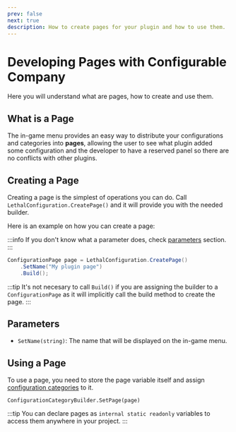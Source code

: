 ```yaml
---
prev: false
next: true
description: How to create pages for your plugin and how to use them.
---
```


# Developing Pages with Configurable Company

Here you will understand what are pages, how to create and use them.

## What is a Page

The in-game menu provides an easy way to distribute your configurations and categories into **pages**, allowing the user to see what plugin added some configuration and the developer to have a reserved panel so there are no conflicts with other plugins.

## Creating a Page

Creating a page is the simplest of operations you can do. Call `LethalConfiguration.CreatePage()` and it will provide you with the needed builder.

Here is an example on how you can create a page:

:::info
If you don't know what a parameter does, check [parameters](#parameters) section.
:::

```csharp
ConfigurationPage page = LethalConfiguration.CreatePage()
    .SetName("My plugin page")
    .Build();
```

:::tip
It's not necesary to call `Build()` if you are assigning the builder to a `ConfigurationPage` as it will implicitly call the build method to create the page.
:::

## Parameters

-   `SetName(string)`: The name that will be displayed on the in-game menu.

## Using a Page

To use a page, you need to store the page variable itself and assign [configuration categories](/dev/apis/configurable-company/developing-categories.md) to it.

`ConfigurationCategoryBuilder.SetPage(page)`

:::tip
You can declare pages as `internal static readonly` variables to access them anywhere in your project.
:::
